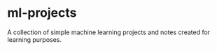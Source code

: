 # ml-projects

A collection of simple machine learning projects and notes created for learning purposes.
